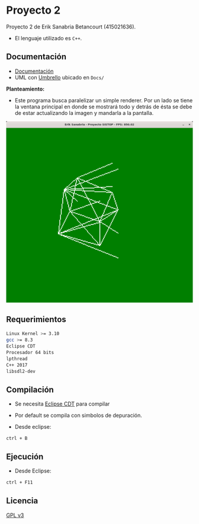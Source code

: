 # Proyecto 2

Proyecto 2 de Erik Sanabria Betancourt (415021636).

- El lenguaje utilizado es `C++`.

## Documentación

- [Documentación](https://docs.google.com/document/d/1d_4FKo_zNpxnDSwCBcXSQYZYe-6ZIZT-JwtrXpVZeWE/edit?usp=sharing)
- UML con [Umbrello](https://umbrello.kde.org/) ubicado en `Docs/`

**Planteamiento:**

- Este programa busca paralelizar un simple renderer. Por un lado se tiene la ventana principal en donde se mostrará todo y detrás de ésta se debe de estar actualizando la imagen y mandarla a la pantalla.

![Ejemplo](img.gif?raw=true "Ejemplo")

## Requerimientos

```bash
Linux Kernel >= 3.10
gcc >= 8.3
Eclipse CDT
Procesador 64 bits
lpthread
C++ 2017
libsdl2-dev
```
## Compilación

- Se necesita [Eclipse CDT](https://www.eclipse.org/downloads/packages/release/2019-09/r/eclipse-ide-cc-developers) para compilar

- Por default se compila con simbolos de depuración.

- Desde eclipse:

```
ctrl + B
```

## Ejecución

- Desde Eclipse:

```bash
ctrl + F11
```

## Licencia
[GPL v3](https://www.gnu.org/licenses/gpl-3.0.html)
